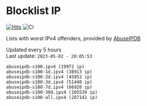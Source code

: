 # Blocklist IP

[![Hits](https://hits.seeyoufarm.com/api/count/incr/badge.svg?url=https%3A%2F%2Fgithub.com%2Fborestad%2Fblocklist-ip%2F&count_bg=%2379C83D&title_bg=%23555555&icon=&icon_color=%23E7E7E7&title=hits&edge_flat=false)](https://hits.seeyoufarm.com)  ![CI](https://img.shields.io/github/workflow/status/borestad/blocklist-ip/CI?style=flat-square)

Lists with worst IPv4 offenders, provided by [AbuseIPDB](https://www.abuseipdb.com/)

<!-- FOOTER-PLACEHOLDER -->
Updated every 5 hours<br>
Last update: `2023-05-02 - 20:05:53`
```
abuseipdb-s100.ipv4 (19972 ip)
abuseipdb-s100-1d.ipv4 (38913 ip)
abuseipdb-s100-2d.ipv4 (45852 ip)
abuseipdb-s100-3d.ipv4 (51440 ip)
abuseipdb-s100-7d.ipv4 (66920 ip)
abuseipdb-s100-30d.ipv4 (105539 ip)
abuseipdb-s100-all.ipv4 (287141 ip)
```
